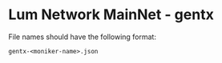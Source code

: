 # Lum Network MainNet - gentx

File names should have the following format:
```
gentx-<moniker-name>.json
```
